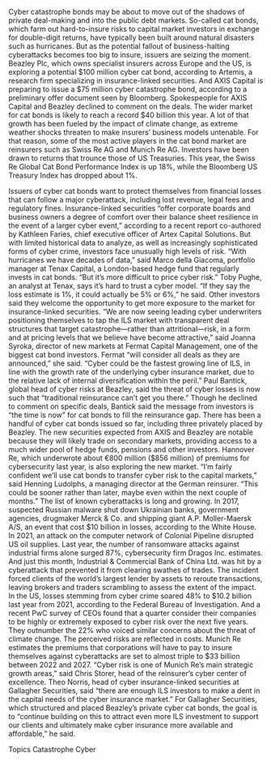 Cyber catastrophe bonds may be about to move out of the shadows of private deal-making and into the public debt markets.
So-called cat bonds, which farm out hard-to-insure risks to capital market investors in exchange for double-digit returns, have typically been built around natural disasters such as hurricanes. But as the potential fallout of business-halting cyberattacks becomes too big to insure, issuers are seizing the moment.
Beazley Plc, which owns specialist insurers across Europe and the US, is exploring a potential $100 million cyber cat bond, according to Artemis, a research firm specializing in insurance-linked securities. And AXIS Capital is preparing to issue a $75 million cyber catastrophe bond, according to a preliminary offer document seen by Bloomberg.
Spokespeople for AXIS Capital and Beazley declined to comment on the deals.
The wider market for cat bonds is likely to reach a record $40 billion this year. A lot of that growth has been fueled by the impact of climate change, as extreme weather shocks threaten to make insurers’ business models untenable. For that reason, some of the most active players in the cat bond market are reinsurers such as Swiss Re AG and Munich Re AG.
Investors have been drawn to returns that trounce those of US Treasuries. This year, the Swiss Re Global Cat Bond Performance Index is up 18%, while the Bloomberg US Treasury Index has dropped about 1%.

Issuers of cyber cat bonds want to protect themselves from financial losses that can follow a major cyberattack, including lost revenue, legal fees and regulatory fines.
Insurance-linked securities “offer corporate boards and business owners a degree of comfort over their balance sheet resilience in the event of a larger cyber event,” according to a recent report co-authored by Kathleen Faries, chief executive officer of Artex Capital Solutions.
But with limited historical data to analyze, as well as increasingly sophisticated forms of cyber crime, investors face unusually high levels of risk.
“With hurricanes we have decades of data,” said Marco della Giacoma, portfolio manager at Tenax Capital, a London-based hedge fund that regularly invests in cat bonds. “But it’s more difficult to price cyber risk.”
Toby Pughe, an analyst at Tenax, says it’s hard to trust a cyber model. “If they say the loss estimate is 1%, it could actually be 5% or 6%,” he said.
Other investors said they welcome the opportunity to get more exposure to the market for insurance-linked securities.
“We are now seeing leading cyber underwriters positioning themselves to tap the ILS market with transparent deal structures that target catastrophe—rather than attritional—risk, in a form and at pricing levels that we believe have become attractive,” said Joanna Syroka, director of new markets at Fermat Capital Management, one of the biggest cat bond investors.
Fermat “will consider all deals as they are announced,” she said. “Cyber could be the fastest growing line of ILS, in line with the growth rate of the underlying cyber insurance market, due to the relative lack of internal diversification within the peril.”
Paul Bantick, global head of cyber risks at Beazley, said the threat of cyber losses is now such that “traditional reinsurance can’t get you there.” Though he declined to comment on specific deals, Bantick said the message from investors is “the time is now” for cat bonds to fill the reinsurance gap.
There has been a handful of cyber cat bonds issued so far, including three privately placed by Beazley. The new securities expected from AXIS and Beazley are notable because they will likely trade on secondary markets, providing access to a much wider pool of hedge funds, pensions and other investors.
Hannover Re, which underwrote about €800 million ($856 million) of premiums for cybersecurity last year, is also exploring the new market.
“I’m fairly confident we’ll use cat bonds to transfer cyber risk to the capital markets,” said Henning Ludolphs, a managing director at the German reinsurer. “This could be sooner rather than later, maybe even within the next couple of months.”
The list of known cyberattacks is long and growing. In 2017, suspected Russian malware shut down Ukrainian banks, government agencies, drugmaker Merck & Co. and shipping giant A.P. Moller-Maersk A/S, an event that cost $10 billion in losses, according to the White House. In 2021, an attack on the computer network of Colonial Pipeline disrupted US oil supplies.
Last year, the number of ransomware attacks against industrial firms alone surged 87%, cybersecurity firm Dragos Inc. estimates. And just this month, Industrial & Commercial Bank of China Ltd. was hit by a cyberattack that prevented it from clearing swathes of trades. The incident forced clients of the world’s largest lender by assets to reroute transactions, leaving brokers and traders scrambling to assess the extent of the impact.
In the US, losses stemming from cyber crime soared 48% to $10.2 billion last year from 2021, according to the Federal Bureau of Investigation. And a recent PwC survey of CEOs found that a quarter consider their companies to be highly or extremely exposed to cyber risk over the next five years. They outnumber the 22% who voiced similar concerns about the threat of climate change.
The perceived risks are reflected in costs. Munich Re estimates the premiums that corporations will have to pay to insure themselves against cyberattacks are set to almost triple to $33 billion between 2022 and 2027.
“Cyber risk is one of Munich Re’s main strategic growth areas,” said Chris Storer, head of the reinsurer’s cyber center of excellence.
Theo Norris, head of cyber insurance-linked securities at Gallagher Securities, said “there are enough ILS investors to make a dent in the capital needs of the cyber insurance market.”
For Gallagher Securities, which structured and placed Beazley’s private cyber cat bonds, the goal is to “continue building on this to attract even more ILS investment to support our clients and ultimately make cyber insurance more available and affordable,” he said.

Topics
Catastrophe
Cyber
